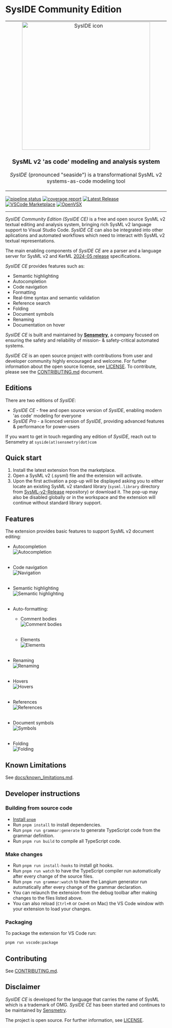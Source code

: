 # SysIDE Community Edition

<!-- markdownlint-capture -->
<!-- markdownlint-disable-file no-inline-html -->

<table align="center"><tr><td align="center" width="9999">
<img src="./docs/images/logo-full.png" align="center" width="400" alt="SysIDE icon">

### SysML v2 'as code' modeling and analysis system

_SysIDE_ (pronounced "seaside") is a transformational SysML v2 systems-as-code modeling tool

</td></tr></table>

<!-- markdownlint-restore -->

[![pipeline status](https://gitlab.com/sensmetry/public/sysml-2ls/badges/main/pipeline.svg)](https://gitlab.com/sensmetry/public/sysml-2ls/-/commits/main)
[![coverage report](https://gitlab.com/sensmetry/public/sysml-2ls/badges/main/coverage.svg)](https://sensmetry.gitlab.io/public/sysml-2ls)
[![Latest Release](https://gitlab.com/sensmetry/public/sysml-2ls/-/badges/release.svg)](https://gitlab.com/sensmetry/public/sysml-2ls/-/releases)
[![VSCode Marketplace](https://img.shields.io/badge/Download-VS%20Code%20Marketplace-brightgreen?logo=visualstudiocode)](https://marketplace.visualstudio.com/items?itemName=sensmetry.sysml-2ls)
[![OpenVSX](https://img.shields.io/badge/Download-Open--VSX-brightgreen?logo=vscodium)](https://open-vsx.org/extension/sensmetry/sysml-2ls)

---

_SysIDE Community Edition (SysIDE CE)_ is a free and open source SysML v2 textual editing and analysis system, bringing rich SysML v2 language support to Visual Studio Code. _SysIDE CE_ can also be integrated into other aplications and automated workflows which need to interact with SysML v2 textual representations.

The main enabling components of _SysIDE CE_ are a parser and a language server for SysML v2 and KerML [2024-05 release](https://github.com/Systems-Modeling/SysML-v2-Release/tree/2024-05) specifications.

_SysIDE CE_ provides features such as:

- Semantic highlighting
- Autocompletion
- Code navigation
- Formatting
- Real-time syntax and semantic validation
- Reference search
- Folding
- Document symbols
- Renaming
- Documentation on hover

_SysIDE CE_ is built and maintained by [**Sensmetry**](https://sensmetry.com/), a company focused on ensuring the safety and reliability of mission- & safety-critical automated systems.

_SysIDE CE_ is an open source project with contributions from user and developer community highly encouraged and welcome. For further information about the open source license, see [LICENSE](/LICENSE). To contribute, please see the [CONTRIBUTING.md](/CONTRIBUTING.md) document.

## Editions

There are two editions of _SysIDE_:
- _SysIDE CE_ - free and open source version of _SysIDE_, enabling modern 'as code' modeling for everyone
- _SysIDE Pro_ - a licenced version of _SysIDE_, providing advanced features & performance for power-users

If you want to get in touch regarding any edition of _SysIDE_, reach out to Sensmetry at `syside(at)sensmetry(dot)com`

## Quick start

1. Install the latest extension from the marketplace.
2. Open a SysML v2 (.sysml) file and the extension will activate.
3. Upon the first activation a pop-up will be displayed asking you to either locate an existing SysML v2 standard library (`sysml.library` directory from [SysML-v2-Release](https://github.com/Systems-Modeling/SysML-v2-Release/tree/2024-02/sysml.library) repository) or download it. The pop-up may also be disabled globally or in the workspace and the extension will continue without standard library support.

## Features

The extension provides basic features to support SysML v2 document editing:

<!-- markdownlint-capture -->
<!-- markdownlint-disable-file no-inline-html -->

- Autocompletion  
  ![Autocompletion](/docs/images/completion.gif)
  <br> <br>

- Code navigation  
  ![Navigation](/docs/images/navigation.gif)
  <br> <br>

- Semantic highlighting  
  ![Semantic highlighting](/docs/images/semantic-highlighting.png)
  <br> <br>

- Auto-formatting:

  - Comment bodies  
  ![Comment bodies](/docs/images/comment-formatting.gif)
  <br> <br>

  - Elements  
  ![Elements](/docs/images/formatting.gif)
  <br> <br>

- Renaming  
  ![Renaming](/docs/images/renaming.gif)
  <br> <br>

- Hovers  
  ![Hovers](/docs/images/hover.gif)
  <br> <br>

- References  
  ![References](/docs/images/references.gif)
  <br> <br>

- Document symbols  
  ![Symbols](/docs/images/symbols.gif)
  <br> <br>

- Folding  
  ![Folding](/docs/images/folding.gif)

<!-- markdownlint-restore -->

## Known Limitations

See [docs/known_limitations.md](docs/known_limitations.md).

## Developer instructions

### Building from source code

- [Install `pnpm`](https://pnpm.io/installation)
- Run `pnpm install` to install dependencies.
- Run `pnpm run grammar:generate` to generate TypeScript code from the grammar
  definition.
  <!-- Langium generator is broken until `addSuperPropertiesInternal`
  is fixed (not using the set parameter). -->
- Run `pnpm run build` to compile all TypeScript code.

### Make changes

- Run `pnpm run install-hooks` to install git hooks.
- Run `pnpm run watch` to have the TypeScript compiler run automatically after
  every change of the source files.
- Run `pnpm run grammar:watch` to have the Langium generator run automatically
  after every change of the grammar declaration.
- You can relaunch the extension from the debug toolbar after making changes to
  the files listed above.
- You can also reload (`Ctrl+R` or `Cmd+R` on Mac) the VS Code window with your
  extension to load your changes.

### Packaging

To package the extension for VS Code run:
  
  ```bash
  pnpm run vscode:package
  ```

## Contributing

See [CONTRIBUTING.md](/CONTRIBUTING.md).

## Disclaimer

_SysIDE CE_ is developed for the language that carries the name of SysML which is a trademark of OMG. _SysIDE CE_ has been started and continues to be maintained by [Sensmetry](https://sensmetry.com/).

The project is open source. For further information, see [LICENSE](/LICENSE).
